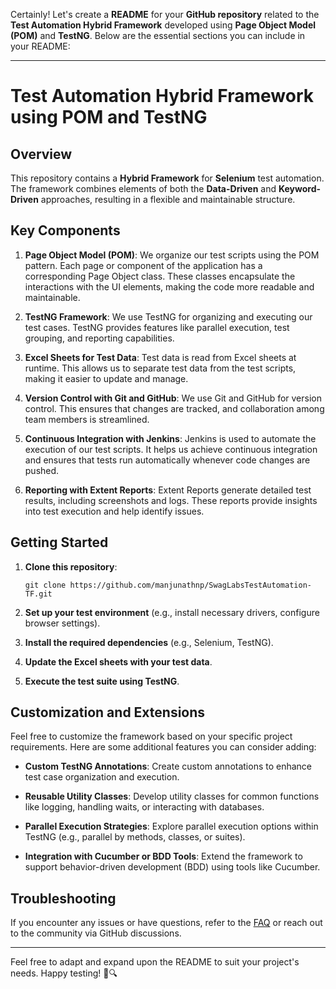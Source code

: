 Certainly! Let's create a **README** for your **GitHub repository** related to the **Test Automation Hybrid Framework** developed using **Page Object Model (POM)** and **TestNG**. Below are the essential sections you can include in your README:

---

# Test Automation Hybrid Framework using POM and TestNG

## Overview
This repository contains a **Hybrid Framework** for **Selenium** test automation. The framework combines elements of both the **Data-Driven** and **Keyword-Driven** approaches, resulting in a flexible and maintainable structure.

## Key Components
1. **Page Object Model (POM)**: We organize our test scripts using the POM pattern. Each page or component of the application has a corresponding Page Object class. These classes encapsulate the interactions with the UI elements, making the code more readable and maintainable.

2. **TestNG Framework**: We use TestNG for organizing and executing our test cases. TestNG provides features like parallel execution, test grouping, and reporting capabilities.

3. **Excel Sheets for Test Data**: Test data is read from Excel sheets at runtime. This allows us to separate test data from the test scripts, making it easier to update and manage.

4. **Version Control with Git and GitHub**: We use Git and GitHub for version control. This ensures that changes are tracked, and collaboration among team members is streamlined.

5. **Continuous Integration with Jenkins**: Jenkins is used to automate the execution of our test scripts. It helps us achieve continuous integration and ensures that tests run automatically whenever code changes are pushed.

6. **Reporting with Extent Reports**: Extent Reports generate detailed test results, including screenshots and logs. These reports provide insights into test execution and help identify issues.

## Getting Started
1. **Clone this repository**:
   ```
   git clone https://github.com/manjunathnp/SwagLabsTestAutomation-TF.git
   ```

2. **Set up your test environment** (e.g., install necessary drivers, configure browser settings).

3. **Install the required dependencies** (e.g., Selenium, TestNG).

4. **Update the Excel sheets with your test data**.

5. **Execute the test suite using TestNG**.

## Customization and Extensions
Feel free to customize the framework based on your specific project requirements. Here are some additional features you can consider adding:

- **Custom TestNG Annotations**: Create custom annotations to enhance test case organization and execution.

- **Reusable Utility Classes**: Develop utility classes for common functions like logging, handling waits, or interacting with databases.

- **Parallel Execution Strategies**: Explore parallel execution options within TestNG (e.g., parallel by methods, classes, or suites).

- **Integration with Cucumber or BDD Tools**: Extend the framework to support behavior-driven development (BDD) using tools like Cucumber.

## Troubleshooting
If you encounter any issues or have questions, refer to the [FAQ](FAQ.md) or reach out to the community via GitHub discussions.

---

Feel free to adapt and expand upon the README to suit your project's needs. Happy testing! 🚀🔍
